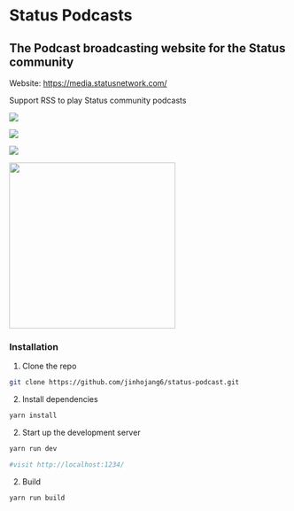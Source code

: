 # Status Podcasts

The Podcast broadcasting website for the Status community
---

Website: https://media.statusnetwork.com/

Support RSS to play Status community podcasts

<a href='https://photos.google.com/share/AF1QipODnMjwMVOcKmTnDYdhhQoKVGVnVRidrAYP1q9yVvkCHSnC8kRbeOkbBrpqpBYjIQ?key=SUV0WjdqanJvWEkxMzhXYTRPWVd4bGt6M2RpMGhn&source=ctrlq.org'><img src='https://lh3.googleusercontent.com/eq7NFpM_gpaSSNoZ8wLpB1ZoyZgIvvboT6HJyB0C4i_eb_6vT6kZdHpn82_9a5B5a4AyZxnvw8A79POgv3JFGt-U2WEOEopt28RYRJv1Mw3YfFcaiPouNxwh1eSbV18TUEs0-Iqp6A=w2400' /></a>

<a href='https://photos.google.com/share/AF1QipMiLAqTDUyiTtGZ7bKSwveCdFnBaHA-vmTcVGLnh5_mtUVaao1EIRRatMmh3s2UTg?key=Vnh4U0R1SGdQQWxjS3hSMFZqcjJUQjRuYXdHTi13&source=ctrlq.org'><img src='https://lh3.googleusercontent.com/IaHhz_LWBJc-XWglB9r1RGJ1CwnVzD-lBiKGZ9OyqJPZLJq84elLXJk5vjN_X8OVv08ZDreKHJgo8Yq7vGUMZKqiGP4F39lnUPW1E1uJXwZS6EnIFVPVq5ofxEd3tNPaK9f0-SRD5g=w2400' /></a>

<a href='https://photos.google.com/share/AF1QipNUDuCbqBgg9sWaJ4UsNe1C2IkbwJJPBuTkvWpWw-X1R39VhvubnOF7bdvBM6D_jw?key=REc0aWdyVUpTNFBTa0tsRXAtTHU1bHNwRFFfX1JR&source=ctrlq.org'><img src='https://lh3.googleusercontent.com/2IUv0yjCGEZQ_6XCFBFkM2bhdqW_w0IOjs-F_WREXCYbQpPlTAMVSyGEurPKT6HNjGh8T0H-KKhPd4OB8WpqGDblmY77xPbzMZWpMCodjI3tNVGTaOm-Kl0gcuoXkOE85DtVxWOx-w=w2400' /></a>

<a href='https://photos.google.com/share/AF1QipNNraFheEc3eziudDUg6-qBEc8FhOoR62k6piZS23d2Z_fk4uFDL5HGOPf5IorZkA?key=bXZweW91TVVZWjhjYkdTYUJpa3ZFOTBGVy1zZFdB&source=ctrlq.org'><img src='https://lh3.googleusercontent.com/s9taDr9oD96XGnCWy6PW9oB_iOpwtL_94qasl77JDtEsPQwXhbzBrbMzd0JUkK7AIVwUCD3WG_OVa3pnmUlXVy8m2tcPrt7BacXE45YLs4Qimpsnce4xkLWebjMK8F-24KJrh-8vCQ=w2400' width='300px'/></a>


### Installation

1. Clone the repo

```sh
git clone https://github.com/jinhojang6/status-podcast.git
```

2. Install dependencies

```sh
yarn install
```

2. Start up the development server

```sh
yarn run dev

#visit http://localhost:1234/
```

2. Build

```sh
yarn run build
```
